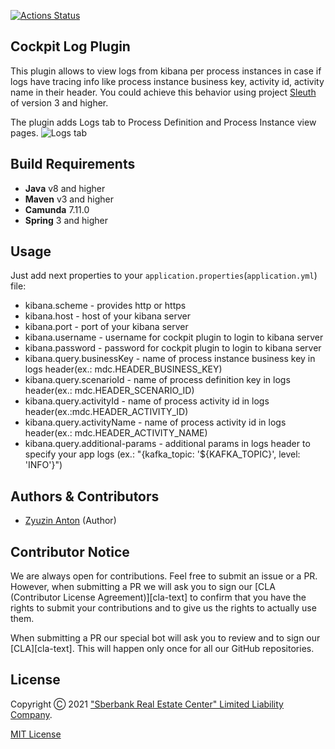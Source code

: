 [![Actions Status](https://github.com/domclick/camunda-cockpit-log-plugin/workflows/Java%20CI/badge.svg)](https://github.com/domclick/camunda-cockpit-log-plugin/actions)

## Cockpit Log Plugin
This plugin allows to view logs from kibana per process instances in case if logs have tracing info like process instance business key, activity id, activity name in their header. You could achieve this behavior using project [Sleuth](https://github.com/spring-cloud/spring-cloud-sleuth) of version 3 and higher.

The plugin adds Logs tab to Process Definition and Process Instance view pages.
![Logs tab](https://github.com/domclick/camunda-cockpit-log-plugin/blob/master/src/main/resources/log-tab.png)

## Build Requirements
 - **Java** v8 and higher
 - **Maven** v3 and higher
 - **Camunda** 7.11.0
 - **Spring** 3 and higher
## Usage
Just add next properties to your `application.properties`(`application.yml`) file:
 - kibana.scheme - provides http or https
 - kibana.host - host of your kibana server
 - kibana.port - port of your kibana server
 - kibana.username - username for cockpit plugin to login to kibana server
 - kibana.password - password for cockpit plugin to login to kibana server
 - kibana.query.businessKey - name of process instance business key in logs header(ex.: mdc.HEADER_BUSINESS_KEY)
 - kibana.query.scenarioId - name of process definition key in logs header(ex.: mdc.HEADER_SCENARIO_ID)
 - kibana.query.activityId - name of process activity id in logs header(ex.:mdc.HEADER_ACTIVITY_ID)
 - kibana.query.activityName - name of process activity id in logs header(ex.: mdc.HEADER_ACTIVITY_NAME)
 - kibana.query.additional-params - additional params in logs header to specify your app logs (ex.: "{kafka_topic: '${KAFKA_TOPIC}', level: 'INFO'}")

## Authors & Contributors
- [Zyuzin Anton](https://github.com/zyuzin-anton) (Author)

## Contributor Notice

We are always open for contributions. Feel free to submit an issue or a PR. However, when submitting a PR we will ask 
you to sign our [CLA (Contributor License Agreement)][cla-text] to confirm that you have the rights to submit your 
contributions and to give us the rights to actually use them.

When submitting a PR our special bot will ask you to review and to sign our [CLA][cla-text]. This will happen only once 
for all our GitHub repositories.

## License
Copyright Ⓒ 2021
["Sberbank Real Estate Center" Limited Liability Company](https://domclick.ru/).

[MIT License](./LICENSE.md)
